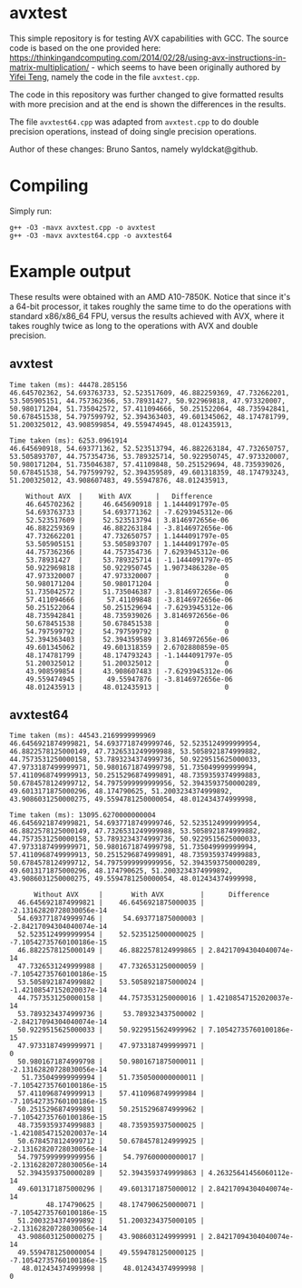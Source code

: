 avxtest
=======
This simple repository is for testing AVX capabilities with GCC. The source code is based on the one provided here: https://thinkingandcomputing.com/2014/02/28/using-avx-instructions-in-matrix-multiplication/ - which seems to have been originally authored by [Yifei Teng](https://github.com/tengyifei/), namely the code in the file `avxtest.cpp`.

The code in this repository was further changed to give formatted results with more precision and at the end is shown the differences in the results.

The file `avxtest64.cpp` was adapted from `avxtest.cpp` to do double precision operations, instead of doing single precision operations.

Author of these changes: Bruno Santos, namely wyldckat@github.


Compiling
=========
Simply run:

    g++ -O3 -mavx avxtest.cpp -o avxtest
    g++ -O3 -mavx avxtest64.cpp -o avxtest64


Example output
==============

These results were obtained with an AMD A10-7850K. Notice that since it's a 64-bit processor, it takes roughly the same time to do the operations with standard x86/x86_64 FPU, versus the results achieved with AVX, where it takes roughly twice as long to the operations with AVX and double precision.

avxtest
-------

    Time taken (ms): 44478.285156
    46.645702362, 54.693763733, 52.523517609, 46.882259369, 47.732662201, 53.505905151, 44.757362366, 53.78931427, 50.922969818, 47.973320007, 50.980171204, 51.735042572, 57.411094666, 50.251522064, 48.735942841, 50.678451538, 54.797599792, 52.394363403, 49.601345062, 48.174781799, 51.200325012, 43.908599854, 49.559474945, 48.012435913, 

    Time taken (ms): 6253.0961914
    46.645690918, 54.693771362, 52.523513794, 46.882263184, 47.732650757, 53.505893707, 44.757354736, 53.789325714, 50.922950745, 47.973320007, 50.980171204, 51.735046387, 57.41109848, 50.251529694, 48.735939026, 50.678451538, 54.797599792, 52.394359589, 49.601318359, 48.174793243, 51.200325012, 43.908607483, 49.55947876, 48.012435913, 

        Without AVX  |    With AVX      |   Difference
        46.645702362 |     46.645690918 | 1.1444091797e-05
        54.693763733 |     54.693771362 | -7.6293945312e-06
        52.523517609 |     52.523513794 | 3.8146972656e-06
        46.882259369 |     46.882263184 | -3.8146972656e-06
        47.732662201 |     47.732650757 | 1.1444091797e-05
        53.505905151 |     53.505893707 | 1.1444091797e-05
        44.757362366 |     44.757354736 | 7.6293945312e-06
        53.78931427  |     53.789325714 | -1.1444091797e-05
        50.922969818 |     50.922950745 | 1.9073486328e-05
        47.973320007 |     47.973320007 |                0
        50.980171204 |     50.980171204 |                0
        51.735042572 |     51.735046387 | -3.8146972656e-06
        57.411094666 |      57.41109848 | -3.8146972656e-06
        50.251522064 |     50.251529694 | -7.6293945312e-06
        48.735942841 |     48.735939026 | 3.8146972656e-06
        50.678451538 |     50.678451538 |                0
        54.797599792 |     54.797599792 |                0
        52.394363403 |     52.394359589 | 3.8146972656e-06
        49.601345062 |     49.601318359 | 2.6702880859e-05
        48.174781799 |     48.174793243 | -1.1444091797e-05
        51.200325012 |     51.200325012 |                0
        43.908599854 |     43.908607483 | -7.6293945312e-06
        49.559474945 |      49.55947876 | -3.8146972656e-06
        48.012435913 |     48.012435913 |                0


avxtest64
---------

    Time taken (ms): 44543.2169999999969
    46.6456921874999821, 54.6937718749999746, 52.5235124999999954, 46.8822578125000149, 47.7326531249999988, 53.5058921874999882, 44.7573531250000158, 53.7893234374999736, 50.9229515625000033, 47.9733187499999971, 50.9801671874999798, 51.735049999999994, 57.4110968749999913, 50.2515296874999891, 48.7359359374999883, 50.6784578124999712, 54.7975999999999956, 52.3943593750000289, 49.6013171875000296, 48.174790625, 51.2003234374999892, 43.9086031250000275, 49.5594781250000054, 48.012434374999998, 

    Time taken (ms): 13095.6270000000004
    46.6456921874999821, 54.6937718749999746, 52.5235124999999954, 46.8822578125000149, 47.7326531249999988, 53.5058921874999882, 44.7573531250000158, 53.7893234374999736, 50.9229515625000033, 47.9733187499999971, 50.9801671874999798, 51.735049999999994, 57.4110968749999913, 50.2515296874999891, 48.7359359374999883, 50.6784578124999712, 54.7975999999999956, 52.3943593750000289, 49.6013171875000296, 48.174790625, 51.2003234374999892, 43.9086031250000275, 49.5594781250000054, 48.012434374999998, 

          Without AVX     |       With AVX         |      Difference
      46.6456921874999821 |    46.6456921875000035 | -2.13162820728030056e-14
      54.6937718749999746 |     54.693771875000003 | -2.84217094304040074e-14
      52.5235124999999954 |    52.5235125000000025 | -7.10542735760100186e-15
      46.8822578125000149 |    46.8822578124999865 | 2.84217094304040074e-14
      47.7326531249999988 |    47.7326531250000059 | -7.10542735760100186e-15
      53.5058921874999882 |    53.5058921875000024 | -1.42108547152020037e-14
      44.7573531250000158 |    44.7573531250000016 | 1.42108547152020037e-14
      53.7893234374999736 |     53.789323437500002 | -2.84217094304040074e-14
      50.9229515625000033 |    50.9229515624999962 | 7.10542735760100186e-15
      47.9733187499999971 |    47.9733187499999971 |                      0
      50.9801671874999798 |    50.9801671875000011 | -2.13162820728030056e-14
       51.735049999999994 |    51.7350500000000011 | -7.10542735760100186e-15
      57.4110968749999913 |    57.4110968749999984 | -7.10542735760100186e-15
      50.2515296874999891 |    50.2515296874999962 | -7.10542735760100186e-15
      48.7359359374999883 |    48.7359359375000025 | -1.42108547152020037e-14
      50.6784578124999712 |    50.6784578124999925 | -2.13162820728030056e-14
      54.7975999999999956 |     54.797600000000017 | -2.13162820728030056e-14
      52.3943593750000289 |    52.3943593749999863 | 4.26325641456060112e-14
      49.6013171875000296 |    49.6013171875000012 | 2.84217094304040074e-14
             48.174790625 |    48.1747906250000071 | -7.10542735760100186e-15
      51.2003234374999892 |    51.2003234375000105 | -2.13162820728030056e-14
      43.9086031250000275 |    43.9086031249999991 | 2.84217094304040074e-14
      49.5594781250000054 |    49.5594781250000125 | -7.10542735760100186e-15
       48.012434374999998 |     48.012434374999998 |                      0
